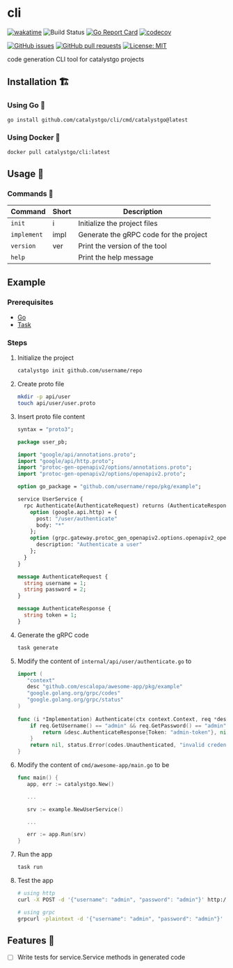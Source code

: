 # cli

[![wakatime](https://wakatime.com/badge/user/965e81db-2a88-4564-b236-537c4a901130/project/4cfc2a67-bfe6-432b-a9b7-abf550e6be1c.svg)](https://wakatime.com/badge/user/965e81db-2a88-4564-b236-537c4a901130/project/4cfc2a67-bfe6-432b-a9b7-abf550e6be1c)
![Build Status](https://github.com/catalystgo/cli/actions/workflows/ci.yml/badge.svg)
[![Go Report Card](https://goreportcard.com/badge/github.com/catalystgo/cli)](https://goreportcard.com/report/github.com/catalystgo/cli)
[![codecov](https://codecov.io/gh/catalystgo/cli/graph/badge.svg?token=KN3G1NL58M)](https://codecov.io/gh/catalystgo/cli)

[![GitHub issues](https://img.shields.io/github/issues/catalystgo/cli.svg)](https://github.com/catalystgo/cli/issues)
[![GitHub pull requests](https://img.shields.io/github/issues-pr/catalystgo/cli.svg)](https://github.com/catalystgo/cli/pulls)
[![License: MIT](https://img.shields.io/badge/License-MIT-yellow.svg)](https://opensource.org/licenses/MIT)

code generation CLI tool for catalystgo projects

## Installation 🏗

### Using Go 🐹

```bash
go install github.com/catalystgo/cli/cmd/catalystgo@latest
```

### Using Docker 🐳

```bash
docker pull catalystgo/cli:latest
```

## Usage 🚀

### Commands 📜

| Command     | Short | Description                            | 
|-------------|-------|----------------------------------------|
| `init`      | i     | Initialize the project files           |
| `implement` | impl  | Generate the gRPC code for the project |
| `version`   | ver   | Print the version of the tool          |
| `help`      |       | Print the help message                 |

## Example

### Prerequisites

* [Go](https://go.dev/doc/install)
* [Task](https://taskfile.dev/installation/)

### Steps

1) Initialize the project

    ```bash
    catalystgo init github.com/username/repo
    ```

2) Create proto file

   ```bash
   mkdir -p api/user
   touch api/user/user.proto
   ```

3) Insert proto file content 

    ```protobuf
    syntax = "proto3";
    
    package user_pb;
    
    import "google/api/annotations.proto";
    import "google/api/http.proto";
    import "protoc-gen-openapiv2/options/annotations.proto";
    import "protoc-gen-openapiv2/options/openapiv2.proto";
    
    option go_package = "github.com/username/repo/pkg/example";
    
    service UserService {
      rpc Authenticate(AuthenticateRequest) returns (AuthenticateResponse) {
        option (google.api.http) = {
          post: "/user/authenticate"
          body: "*"
        };
        option (grpc.gateway.protoc_gen_openapiv2.options.openapiv2_operation) = {
          description: "Authenticate a user"
        };
      }
    }
    
    message AuthenticateRequest {
      string username = 1;
      string password = 2;
    }
    
    message AuthenticateResponse {
      string token = 1;
    }
    ```

4) Generate the gRPC code

    ```bash
    task generate
    ```

5) Modify the content of `internal/api/user/authenticate.go` to

   ```go
   import (
      "context"
      desc "github.com/escalopa/awesome-app/pkg/example"
      "google.golang.org/grpc/codes"
      "google.golang.org/grpc/status"
   )
     
   func (i *Implementation) Authenticate(ctx context.Context, req *desc.AuthenticateRequest) (*desc.AuthenticateResponse, error) {
       if req.GetUsername() == "admin" && req.GetPassword() == "admin" {
           return &desc.AuthenticateResponse{Token: "admin-token"}, nil
       }
       return nil, status.Error(codes.Unauthenticated, "invalid credentials")
   }
   ```
   
6) Modify the content of `cmd/awesome-app/main.go` to be

     ```go
    func main() {
        app, err := catalystgo.New()
   
        ... 
   
        srv := example.NewUserService()
   
        ...
   
        err := app.Run(srv)
   }
    ```

7) Run the app

    ```bash
    task run
    ```     

8) Test the app
    ```bash
    # using http
    curl -X POST -d '{"username": "admin", "password": "admin"}' http://localhost:8080/user/authenticate
   
    # using grpc
    grpcurl -plaintext -d '{"username": "admin", "password": "admin"}' localhost:8080 user_pb.UserService/Authenticate
    ```

## Features 🎯

- [ ] Write tests for service.Service methods in generated code
